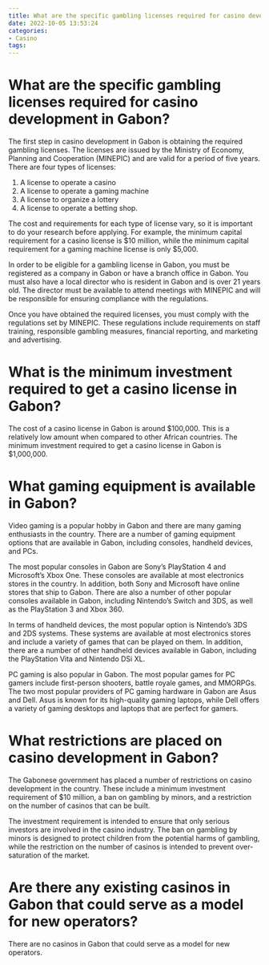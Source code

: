 ```yaml
---
title: What are the specific gambling licenses required for casino development in Gabon
date: 2022-10-05 13:53:24
categories:
- Casino
tags:
---
```



#  What are the specific gambling licenses required for casino development in Gabon?

The first step in casino development in Gabon is obtaining the required gambling licenses. The licenses are issued by the Ministry of Economy, Planning and Cooperation (MINEPIC) and are valid for a period of five years. There are four types of licenses:

1) A license to operate a casino
2) A license to operate a gaming machine
3) A license to organize a lottery
4) A license to operate a betting shop.

The cost and requirements for each type of license vary, so it is important to do your research before applying. For example, the minimum capital requirement for a casino license is $10 million, while the minimum capital requirement for a gaming machine license is only $5,000.

In order to be eligible for a gambling license in Gabon, you must be registered as a company in Gabon or have a branch office in Gabon. You must also have a local director who is resident in Gabon and is over 21 years old. The director must be available to attend meetings with MINEPIC and will be responsible for ensuring compliance with the regulations.

Once you have obtained the required licenses, you must comply with the regulations set by MINEPIC. These regulations include requirements on staff training, responsible gambling measures, financial reporting, and marketing and advertising.

#  What is the minimum investment required to get a casino license in Gabon?

The cost of a casino license in Gabon is around $100,000. This is a relatively low amount when compared to other African countries. The minimum investment required to get a casino license in Gabon is $1,000,000.

#  What gaming equipment is available in Gabon?

Video gaming is a popular hobby in Gabon and there are many gaming enthusiasts in the country. There are a number of gaming equipment options that are available in Gabon, including consoles, handheld devices, and PCs.

The most popular consoles in Gabon are Sony’s PlayStation 4 and Microsoft’s Xbox One. These consoles are available at most electronics stores in the country. In addition, both Sony and Microsoft have online stores that ship to Gabon. There are also a number of other popular consoles available in Gabon, including Nintendo’s Switch and 3DS, as well as the PlayStation 3 and Xbox 360.

In terms of handheld devices, the most popular option is Nintendo’s 3DS and 2DS systems. These systems are available at most electronics stores and include a variety of games that can be played on them. In addition, there are a number of other handheld devices available in Gabon, including the PlayStation Vita and Nintendo DSi XL.

PC gaming is also popular in Gabon. The most popular games for PC gamers include first-person shooters, battle royale games, and MMORPGs. The two most popular providers of PC gaming hardware in Gabon are Asus and Dell. Asus is known for its high-quality gaming laptops, while Dell offers a variety of gaming desktops and laptops that are perfect for gamers.

#  What restrictions are placed on casino development in Gabon?

The Gabonese government has placed a number of restrictions on casino development in the country. These include a minimum investment requirement of $10 million, a ban on gambling by minors, and a restriction on the number of casinos that can be built.

The investment requirement is intended to ensure that only serious investors are involved in the casino industry. The ban on gambling by minors is designed to protect children from the potential harms of gambling, while the restriction on the number of casinos is intended to prevent over-saturation of the market.

#  Are there any existing casinos in Gabon that could serve as a model for new operators?

There are no casinos in Gabon that could serve as a model for new operators.